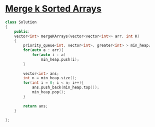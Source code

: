 # [Merge k Sorted Arrays](https://practice.geeksforgeeks.org/problems/merge-k-sorted-arrays/1)

```cpp
class Solution
{
    public:
    vector<int> mergeKArrays(vector<vector<int>> arr, int K)
    {
        priority_queue<int, vector<int>, greater<int> > min_heap;
        for(auto a : arr){
            for(auto i : a)
                min_heap.push(i);
        }
        
        vector<int> ans;
        int n = min_heap.size();
        for(int i = 0; i < n; i++){
            ans.push_back(min_heap.top());
            min_heap.pop();
        }
        
        return ans;
    }
    
};
```